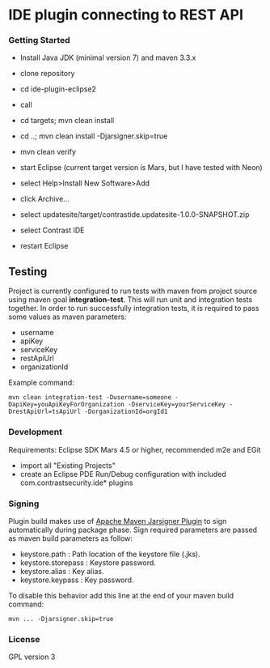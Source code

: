 # IDE plugin connecting to REST API

### Getting Started

- Install Java JDK (minimal version 7) and maven 3.3.x
- clone repository
- cd ide-plugin-eclipse2
- call

- cd targets; mvn clean install
- cd ..; mvn clean install -Djarsigner.skip=true 
- mvn clean verify

- start Eclipse (current target version is Mars, but I have tested with Neon)
- select Help>Install New Software>Add
- click Archive...
- select updatesite/target/contrastide.updatesite-1.0.0-SNAPSHOT.zip
- select Contrast IDE
- restart Eclipse

## Testing

Project is currently configured to run tests with maven from project source using maven goal **integration-test**. This will 
run unit and integration tests together. In order to run successfully integration tests, it is required to pass some values as
maven parameters:

- username
- apiKey
- serviceKey
- restApiUrl
- organizationId

Example command: 


    mvn clean integration-test -Dusername=someone -DapiKey=youApiKeyForOrganization -DserviceKey=yourServiceKey -DrestApiUrl=tsApiUrl -DorganizationId=orgId1

### Development

Requirements: Eclipse SDK Mars 4.5 or higher, recommended m2e and EGit

- import all "Existing Projects"
- create an Eclipse PDE Run/Debug configuration with included com.contrastsecurity.ide* plugins

### Signing

Plugin build makes use of [Apache Maven Jarsigner Plugin](http://maven.apache.org/plugins/maven-jarsigner-plugin/) to sign automatically during package phase.
Sign required parameters are passed as maven build parameters as follow:

* keystore.path : Path location of the keystore file (.jks).
* keystore.storepass : Keystore password.
* keystore.alias : Key alias.
* keystore.keypass : Key password.

To disable this behavior add this line at the end of your maven build command:

    mvn ... -Djarsigner.skip=true

### License
GPL version 3 
